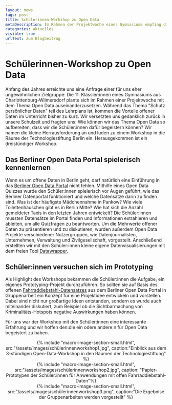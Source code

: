 ```yaml
---
layout: news
tags: post
title: Schülerinnen-Workshop zu Open Data
metaDescription: Im Rahmen der Projektwoche eines Gymnasiums empfing die ODIS Schüler:innen zu einem Open-Data-Workshop. Auf dem dreistündigen Programm stand ein Mix aus Input zu Anwendungsbeispielen und spielerischer Arbeit mit offenen Daten.
categories: aktuelles
visible: true
urlText: Zum Blogbeitrag
---
```

# Schülerinnen-Workshop zu Open Data
Anfang des Jahres erreichte uns eine Anfrage einer für uns eher ungewöhnlichen Zielgruppe: Die 11. Klässler:innen  eines Gymnasiums aus Charlottenburg-Wilmersdorf plante sich im Rahmen einer Projektwoche mit dem Thema Open Data auseinanderzusetzen. Während das Thema "Schutz persönlicher Daten" teil des Lehrplans ist, kommen die Vorteile offener Daten im Unterricht bisher zu kurz. Wir versetzten uns gedanklich zurück in unsere Schulzeit und fragten uns: Wie können wir das Thema Open Data so aufbereiten, dass wir die Schüler:innen dafür begeistern können? Wir namen die kleine Herrausforderung an und luden zu einem Workshop in die Räume der Technologiestiftung Berlin ein. Herausgekommen ist ein dreistündiger Workshop.

## Das Berliner Open Data Portal spielerisch kennenlernen
Wenn es um offene Daten in Berlin geht, darf natürlich eine Einführung in das [Berliner Open Data Portal](https://daten.berlin.de) nicht fehlen. Mithilfe eines Open Data Quizzes wurde den Schüler:innen spielerisch vor Augen geführt, wie das Berliner Datenportal funktioniert und welche Datensätze darin zu finden sind. Was ist der häufigste Mädchennahme in Pankow? Wie viele Toilettenhäuschen gibt es in Berlin Mitte? Wie hat sich die Anzahl gemeldeter Taxis in den letzten Jahren entwickelt? Die Schüler:innen mussten Datensätze im Portal finden und Informationen extrahieren und ableiten, um alle Quizfragen zu beantworten.
Um die Mehrwerte offener Daten zu präsentieren und zu diskutieren, wurden außerdem Open Data Projekte verschiedener Nutzergruppen, wie Datenjournalisten, Unternehmen, Verwaltung und Zivilgesellschaft, vorgestellt. Anschließend erstellten wir mit den Schüler:innen kleine eigene Datenvisualisierungen mit dem freien Tool [Datawrapper](https://odis-berlin.de/ressourcen/datenvisualisierung/).

## Schüler:innen versuchen sich im Prototyping
Als Highlight des Workshops bekammen die Schüler:innen die Aufgabe, ein eigenes Prototyping-Projekt durchzuführen. So sollten sie auf Basis des offenen [Fahrraddiebstahl-Datensatzes](https://daten.berlin.de/datensaetze/fahrraddiebstahl-berlin) aus dem Berliner Open Data Portal in Gruppenarbeit ein Konzept für eine Projektidee entwickeln und vorstellen. Dabei sind nicht nur großartige Ideen entstanden, sondern es wurde auch miteinander diskutiert, zum Beispiel ob die Sichtbarmachung von Kriminalitäts-Hotspots negative Auswirkungen haben können.

Für uns war der Workshop mit den Schüler:innen eine interessante Erfahrung und wir hoffen den:die ein odere andere:n für Open Data begeistert zu haben.

<center>
{% include "macro-image-section-small.html", src:"/assets/images/schülerinnenworkshop1.jpg", caption:"Einblick aus dem 3-stündigen Open-Data-Workshop in den Räumen der Technologiestiftung" %}
</center>
<center>
{% include "macro-image-section-small.html", src:"/assets/images/schülerinnenworkshop2.jpg", caption: "Papier-Prototypen der Schüler:innen für Anwendungen mit offen Fahrraddiebstahl-Daten"%}
</center>
<center>
{% include "macro-image-section-small.html", src:"/assets/images/schülerinnenworkshop3.png", caption:"Die Ergebnise der Gruppenarbeiten werden vorgestellt" %}
</center>
<br>
